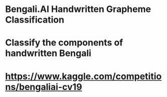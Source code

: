 # Bengali.AI Handwritten Grapheme Classification
# Classify the components of handwritten Bengali

# https://www.kaggle.com/competitions/bengaliai-cv19
